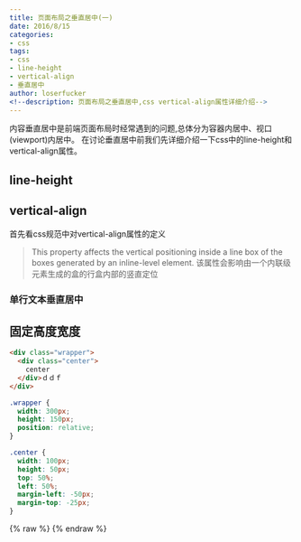 ```yaml
---
title: 页面布局之垂直居中(一)
date: 2016/8/15
categories: 
- css
tags:
- css
- line-height
- vertical-align
- 垂直居中
author: loserfucker
<!--description: 页面布局之垂直居中,css vertical-align属性详细介绍-->
---
```

内容垂直居中是前端页面布局时经常遇到的问题,总体分为容器内居中、视口(viewport)内居中。
在讨论垂直居中前我们先详细介绍一下css中的line-height和vertical-align属性。
## line-height

## vertical-align
首先看css规范中对vertical-align属性的定义
> This property affects the vertical positioning inside a line box of the boxes generated by an inline-level element.
该属性会影响由一个内联级元素生成的盒的行盒内部的竖直定位


<!-- more -->
### 单行文本垂直居中
## 固定高度宽度
``` html
<div class="wrapper">
  <div class="center">
    center
  </div>ｄｄｆ
</div>

```
``` css
.wrapper {
  width: 300px;
  height: 150px;
  position: relative;
}

.center {
  width: 100px;
  height: 50px;
  top: 50%;
  left: 50%;
  margin-left: -50px;
  margin-top: -25px;
}

```
{% raw %}
{% endraw %}